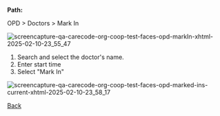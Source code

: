 **Path:**

OPD > Doctors > Mark In

![screencapture-qa-carecode-org-coop-test-faces-opd-markIn-xhtml-2025-02-10-23_55_47](https://github.com/user-attachments/assets/75ee9ee5-3504-4985-8e85-ebf842bbedd3)

1. Search and select the doctor's name.
2. Enter start time
3. Select "Mark In"

![screencapture-qa-carecode-org-coop-test-faces-opd-marked-ins-current-xhtml-2025-02-10-23_58_17](https://github.com/user-attachments/assets/e605eb9e-b237-4a16-b0ee-157390376f4e)


[Back](https://github.com/hmislk/hmis/wiki/OPD-Doctors)